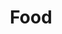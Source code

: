 ---
layout: page
title: Food
category: PAGE
description: Great food I'm fortunate enough to eat or flukey enough to cook. 
byline: Probably not worth your time should you dislike the idea of eating anything that once mooed, bleated or clucked.
---